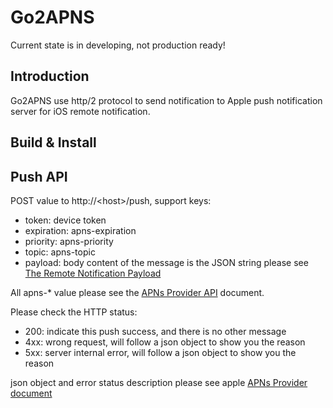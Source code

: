 # Go2APNS

Current state is in developing, not production ready!

## Introduction
Go2APNS use http/2 protocol to send notification to Apple push notification server for iOS remote notification.

## Build & Install

## Push API
POST value to http://\<host\>/push, support keys:

- token: device token
- expiration: apns-expiration
- priority: apns-priority
- topic: apns-topic
- payload: body content of the message is the JSON string please see [The Remote Notification Payload][1]

All apns-\* value please see the [APNs Provider API][2] document.

Please check the HTTP status:
 - 200: indicate this push success, and there is no other message
- 4xx: wrong request, will follow a json object to show you the reason
- 5xx: server internal error, will follow a json object to show you the reason

json object and error status description please see apple [APNs Provider document][3]

[1]:	https://developer.apple.com/library/ios/documentation/NetworkingInternet/Conceptual/RemoteNotificationsPG/Chapters/TheNotificationPayload.html#//apple_ref/doc/uid/TP40008194-CH107-SW1
[2]:	https://developer.apple.com/library/ios/documentation/NetworkingInternet/Conceptual/RemoteNotificationsPG/Chapters/APNsProviderAPI.html#//apple_ref/doc/uid/TP40008194-CH101-SW1
[3]:	https://developer.apple.com/library/ios/documentation/NetworkingInternet/Conceptual/RemoteNotificationsPG/Chapters/APNsProviderAPI.html#//apple_ref/doc/uid/TP40008194-CH101-SW1